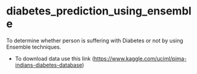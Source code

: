 # diabetes_prediction_using_ensemble
To determine whether person is suffering with Diabetes or not  by using Ensemble techniques.

+ To download data use this link (https://www.kaggle.com/uciml/pima-indians-diabetes-database)
